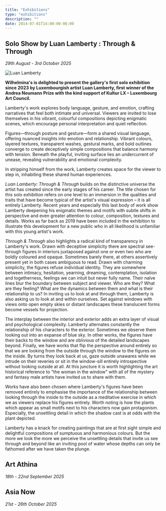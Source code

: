 ```yaml
---
title: "Exhibitions"
type: "exhibitions"
description: ""
date: 2014-07-01T14:00:00-06:00
---
```


## Solo Show by Luan Lamberty : Through & Through

_29th August - 3rd October 2025_

![Luan Lamberty](https://imagedelivery.net/pUQ8MV0SyIpam560ZqHrQA/5bf8426c-ccb8-4e28-ed82-0bfee17b2900/public)

**Wilhelmina's is delighted to present the gallery's first solo exhibition since 2023 by Luxembourgish artist Luan Lamberty, first winner of the Andrea Neumann Prize with the kind support of Kultur LX – Luxembourg Art Council.**

Lamberty's work explores body language, gesture, and emotion, crafting narratives that feel both intimate and universal. Viewers are invited to lose themselves in his vibrant, colourful compositions depicting enigmatic scenes, which encourage personal interpretation and quiet reflection.

Figures—through posture and gesture—form a shared visual language, offering nuanced insights into emotion and relationship. Vibrant colours, layered textures, transparent washes, gestural marks, and bold outlines converge to create deceptively simple compositions that balance harmony with tension. Beneath the playful, inviting surface lies an undercurrent of unease, revealing vulnerability and emotional complexity.

In stripping himself from the work, Lamberty creates space for the viewer to step in, inhabiting these shared human experiences.

_Luan Lamberty: Through & Through_ builds on the distinctive universe the artist has created since the early stages of his career. The title chosen for this solo exhibition refers on one level to an immersion in the qualities and traits that have become typical of the artist's visual expression – it is all entirely Lamberty. Recent years and especially this last body of work show Lamberty deepening his enigmatic themes and motifs with subtle shifts in perspective and even greater attention to colour, composition, textures and details. Works as far back as 2019 have been included in the exhibition to illustrate this development for a new public who in all likelihood is unfamiliar with this young artist's work.

_Through & Through_ also highlights a radical kind of transparency in Lamberty's work. Drawn with deceptive simplicity there are spectral see-through figures in interiors juxtaposed against one or even two who are boldly coloured and opaque. Sometimes barely there, at others assertively present yet in both cases ambiguous to read. Drawn with charming simplicity, the figures refuse individual identity. They are somewhere between intimacy, hesitation, yearning, dreaming, contemplation, isolation and togetherness, feelings we can intuit but never fully name. Their naïve lines blur the boundary between subject and viewer. Who are they? What are they feeling? What are the dynamics between them and what is their relationship to us? In inviting us to look at and through them, Lamberty is also asking us to look at and within ourselves. Set against windows with views onto open empty skies or distant landscapes these translucent forms become vessels for projection.

The interplay between the interior and exterior adds an extra layer of visual and psychological complexity. Lamberty alternates constantly the relationship of his characters to the exterior. Sometimes we observe them looking out into an expanse of blue sky. In other works, the figures have their backs to the window and are oblivious of the detailed landscapes beyond. Finally, we have works that flip the perspective around entirely so that we are looking from the outside through the window to the figures on the inside. By turns they look back at us, gaze outside unawares while we intrude on their reveries or sit in the window-sill entirely introspective without looking outside at all. At this juncture it is worth highlighting the art historical reference to "the woman in the window" with all of the mystery and fantasy male artists have invited us to share with them.

Works have also been chosen where Lamberty's figures have been removed entirely to emphasise the importance of the relationship between looking through the inside to the outside as a meditative exercise in which we as viewers replace his figures entirely. Worth noting is how the plants which appear as small motifs next to his characters now gain protagonism. Especially, the unsettling detail in which the shadow cast is at odds with the plant depicted.

Lamberty has a knack for creating paintings that are at first sight simple and delightful compositions of sumptuous and harmonious colours. But the more we look the more we perceive the unsettling details that invite us see through and beyond like an inviting pool of water whose depths can only be fathomed after we have taken the plunge.

## Art Athina

_18th - 22nd September 2025_

## Asia Now

_21st - 26th October 2025_
